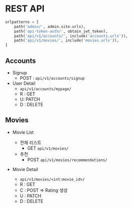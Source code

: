 # REST API

```python
urlpatterns = [
    path('admin/', admin.site.urls),
    path('api-token-auth/', obtain_jwt_token),
    path('api/v1/accounts/', include('accounts.urls')),
    path('api/v1/movies/', include('movies.urls')),
]
```



## Accounts

-   Signup
    -   POST : ``api/v1/accounts/signup``
-   User Detail
    -   ``api/v1/accounts/mypage/``
    -   R : GET
    -   U: PATCH
    -   D : DELETE

## Movies

-   Movie List
    -   전체 리스트
        -   GET ``api/v1/movies/``
    -   추천
        -   POST ``api/v1/movies/recommendations/``

-   Movie Detail
    -   ``api/v1/movies/<int:movie_id>/``
    -   R : GET
    -   C : POST => Rating 생성
    -   U : PATCH
    -   D : DELETE